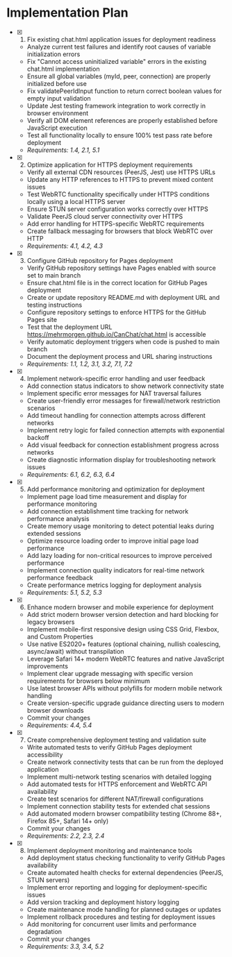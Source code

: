 # Implementation Plan

- [x] 1. Fix existing chat.html application issues for deployment readiness
  - Analyze current test failures and identify root causes of variable initialization errors
  - Fix "Cannot access uninitialized variable" errors in the existing chat.html implementation
  - Ensure all global variables (myId, peer, connection) are properly initialized before use
  - Fix validatePeerIdInput function to return correct boolean values for empty input validation
  - Update Jest testing framework integration to work correctly in browser environment
  - Verify all DOM element references are properly established before JavaScript execution
  - Test all functionality locally to ensure 100% test pass rate before deployment
  - _Requirements: 1.4, 2.1, 5.1_

- [x] 2. Optimize application for HTTPS deployment requirements
  - Verify all external CDN resources (PeerJS, Jest) use HTTPS URLs
  - Update any HTTP references to HTTPS to prevent mixed content issues
  - Test WebRTC functionality specifically under HTTPS conditions locally using a local HTTPS server
  - Ensure STUN server configuration works correctly over HTTPS
  - Validate PeerJS cloud server connectivity over HTTPS
  - Add error handling for HTTPS-specific WebRTC requirements
  - Create fallback messaging for browsers that block WebRTC over HTTP
  - _Requirements: 4.1, 4.2, 4.3_

- [x] 3. Configure GitHub repository for Pages deployment
  - Verify GitHub repository settings have Pages enabled with source set to main branch
  - Ensure chat.html file is in the correct location for GitHub Pages deployment
  - Create or update repository README.md with deployment URL and testing instructions
  - Configure repository settings to enforce HTTPS for the GitHub Pages site
  - Test that the deployment URL <https://mehrmorgen.github.io/CanChat/chat.html> is accessible
  - Verify automatic deployment triggers when code is pushed to main branch
  - Document the deployment process and URL sharing instructions
  - _Requirements: 1.1, 1.2, 3.1, 3.2, 7.1, 7.2_

- [x] 4. Implement network-specific error handling and user feedback
  - Add connection status indicators to show network connectivity state
  - Implement specific error messages for NAT traversal failures
  - Create user-friendly error messages for firewall/network restriction scenarios
  - Add timeout handling for connection attempts across different networks
  - Implement retry logic for failed connection attempts with exponential backoff
  - Add visual feedback for connection establishment progress across networks
  - Create diagnostic information display for troubleshooting network issues
  - _Requirements: 6.1, 6.2, 6.3, 6.4_

- [x] 5. Add performance monitoring and optimization for deployment
  - Implement page load time measurement and display for performance monitoring
  - Add connection establishment time tracking for network performance analysis
  - Create memory usage monitoring to detect potential leaks during extended sessions
  - Optimize resource loading order to improve initial page load performance
  - Add lazy loading for non-critical resources to improve perceived performance
  - Implement connection quality indicators for real-time network performance feedback
  - Create performance metrics logging for deployment analysis
  - _Requirements: 5.1, 5.2, 5.3_

- [x] 6. Enhance modern browser and mobile experience for deployment
  - Add strict modern browser version detection and hard blocking for legacy browsers
  - Implement mobile-first responsive design using CSS Grid, Flexbox, and Custom Properties
  - Use native ES2020+ features (optional chaining, nullish coalescing, async/await) without transpilation
  - Leverage Safari 14+ modern WebRTC features and native JavaScript improvements
  - Implement clear upgrade messaging with specific version requirements for browsers below minimum
  - Use latest browser APIs without polyfills for modern mobile network handling
  - Create version-specific upgrade guidance directing users to modern browser downloads
  - Commit your changes
  - _Requirements: 4.4, 5.4_

- [x] 7. Create comprehensive deployment testing and validation suite
  - Write automated tests to verify GitHub Pages deployment accessibility
  - Create network connectivity tests that can be run from the deployed application
  - Implement multi-network testing scenarios with detailed logging
  - Add automated tests for HTTPS enforcement and WebRTC API availability
  - Create test scenarios for different NAT/firewall configurations
  - Implement connection stability tests for extended chat sessions
  - Add automated modern browser compatibility testing (Chrome 88+, Firefox 85+, Safari 14+ only)
  - Commit your changes
  - _Requirements: 2.2, 2.3, 2.4_

- [x] 8. Implement deployment monitoring and maintenance tools
  - Add deployment status checking functionality to verify GitHub Pages availability
  - Create automated health checks for external dependencies (PeerJS, STUN servers)
  - Implement error reporting and logging for deployment-specific issues
  - Add version tracking and deployment history logging
  - Create maintenance mode handling for planned outages or updates
  - Implement rollback procedures and testing for deployment issues
  - Add monitoring for concurrent user limits and performance degradation
  - Commit your changes
  - _Requirements: 3.3, 3.4, 5.2_
